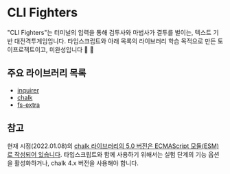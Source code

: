 # CLI Fighters

"CLI Fighters"는 터미널의 입력을 통해 검투사와 마법사가 결투를 벌이는, 텍스트 기반 대전격투게임입니다. 타입스크립트와 아래 목록의 라이브러리 학습 목적으로 만든 토이프로젝트이고, 미완성입니다 :construction_worker: :construction:

## 주요 라이브러리 목록

- [inquirer](https://github.com/SBoudrias/Inquirer.js)
- [chalk](https://github.com/chalk/chalk)
- [fs-extra](https://github.com/jprichardson/node-fs-extra)

## 참고

현재 시점(2022.01.08)의 [chalk 라이브러리의 5.0 버전은 ECMAScript 모듈(ESM)로 작성되어 있습니다](https://github.com/chalk/chalk/releases/tag/v5.0.0). 타입스크립트와 함께 사용하기 위해서는 실험 단계의 기능 옵션을 활성화하거나, chalk 4.x 버전을 사용해야 합니다.
